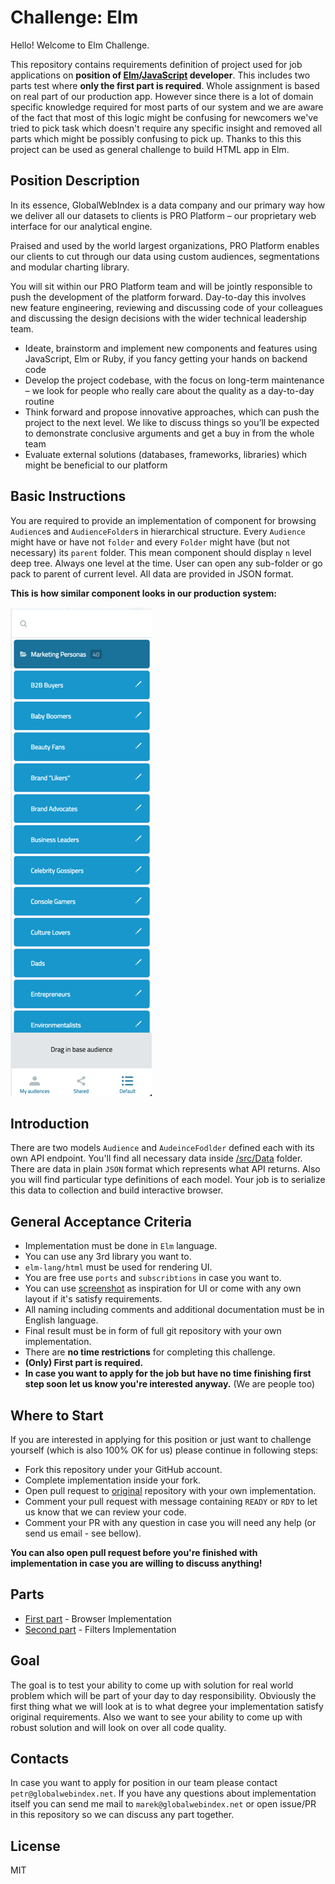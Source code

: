 # Challenge: Elm

Hello! Welcome to Elm Challenge.

This repository contains requirements definition of project used for job applications
on **position of [Elm](elm-lang.org)/[JavaScript](https://www.javascript.com/) developer**.
This includes two parts test where **only the first part is required**.
Whole assignment is based on real part of our production app.
However since there is a lot of domain specific knowledge required for most parts of our system
and we are aware of the fact that most of this logic might be confusing for newcomers we've tried to
pick task which doesn't require any specific insight and removed all parts which might be possibly confusing to pick up.
Thanks to this this project can be used as general challenge to build HTML app in Elm.

## Position Description

In its essence, GlobalWebIndex is a data company and our primary way how we deliver all our datasets to clients is PRO Platform – our proprietary web interface for our analytical engine.

Praised and used by the world largest organizations, PRO Platform enables our clients to cut through our data using custom audiences, segmentations and modular charting library.

You will sit within our PRO Platform team and will be jointly responsible to push the development of the platform forward.
Day-to-day this involves new feature engineering, reviewing and discussing code of your colleagues and discussing the design decisions with the wider technical leadership team.

- Ideate, brainstorm and implement new components and features using JavaScript, Elm or Ruby, if you fancy getting your hands on backend code
- Develop the project codebase, with the focus on long-term maintenance – we look for people who really care about the quality as a day-to-day routine
- Think forward and propose innovative approaches, which can push the project to the next level.
We like to discuss things so you’ll be expected to demonstrate conclusive arguments and get a buy in from the whole team
- Evaluate external solutions (databases, frameworks, libraries) which might be beneficial to our platform

## Basic Instructions

You are required to provide an implementation of component for browsing `Audience`s and `AudienceFolder`s in hierarchical structure.
Every `Audience` might have or have not `folder` and every `Folder` might have (but not necessary) its `parent` folder.
This mean component should display `n` level deep tree. Always one level at the time.
User can open any sub-folder or go pack to parent of current level.
All data are provided in JSON format.

**This is how similar component looks in our production system:**

![screenshot](media/screenshot.png)

## Introduction

There are two models `Audience` and `AudeinceFodlder` defined each with its own API endpoint.
You'll find all necessary data inside [/src/Data](/src/Data) folder. There are data in plain `JSON` format which represents what API returns.
Also you will find particular type definitions of each model. Your job is to serialize this data to collection and build interactive browser.

## General Acceptance Criteria

- Implementation must be done in `Elm` language.
- You can use any 3rd library you want to.
- `elm-lang/html` must be used for rendering UI.
- You are free use `ports` and `subscribtions` in case you want to.
- You can use [screenshot](/media/screenshot.png) as inspiration for UI or come with any own layout if it's satisfy requirements.
- All naming including comments and additional documentation must be in English language.
- Final result must be in form of full git repository with your own implementation.
- There are **no time restrictions** for completing this challenge.
- **(Only) First part is required.**
- **In case you want to apply for the job but have no time finishing first step soon let us know you're interested anyway.** (We are people too)

## Where to Start

If you are interested in applying for this position or just want to challenge yourself (which is also 100% OK for us)
please continue in following steps:

- Fork this repository under your GitHub account.
- Complete implementation inside your fork.
- Open pull request to [original](https://github.com/GlobalWebIndex/challenge-elm/) repository with your own implementation.
- Comment your pull request with message containing `READY` or `RDY` to let us know that we can review your code.
- Comment your PR with any question in case you will need any help (or send us email - see bellow).

**You can also open pull request before you're finished with implementation in case you are willing to discuss anything!**

## Parts

- [First part](FIRST_STEP.md) - Browser Implementation
- [Second part](SECOND_STEP.md) - Filters Implementation

## Goal

The goal is to test your ability to come up with solution for real world problem which will be part of your day to day responsibility.
Obviously the first thing what we will look at is to what degree your implementation satisfy original requirements.
Also we want to see your ability to come up with robust solution and will look on over all code quality.

## Contacts

In case you want to apply for position in our team please contact `petr@globalwebindex.net`.
If you have any questions about implementation itself you can send me mail to `marek@globalwebindex.net`
or open issue/PR in this repository so we can discuss any part together.

## License

MIT
